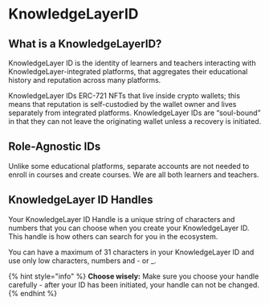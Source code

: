# KnowledgeLayerID

## What is a KnowledgeLayerID?

KnowledgeLayer ID is the identity of learners and teachers interacting with KnowledgeLayer-integrated platforms, that aggregates their educational history and reputation across many platforms.

KnowledgeLayer IDs ERC-721 NFTs that live inside crypto wallets; this means that reputation is self-custodied by the wallet owner and lives separately from integrated platforms. KnowledgeLayer IDs are “soul-bound” in that they can not leave the originating wallet unless a recovery is initiated.

## Role-Agnostic IDs

Unlike some educational platforms, separate accounts are not needed to enroll in courses and create courses. We are all both learners and teachers.

## KnowledgeLayer ID Handles

Your KnowledgeLayer ID Handle is a unique string of characters and numbers that you can choose when you create your KnowledgeLayer ID. This handle is how others can search for you in the ecosystem.

You can have a maximum of 31 characters in your KnowledgeLayer ID and use only low characters, numbers and - or \_.

{% hint style="info" %}
**Choose wisely:** Make sure you choose your handle carefully - after your ID has been initiated, your handle can not be changed.
{% endhint %}
